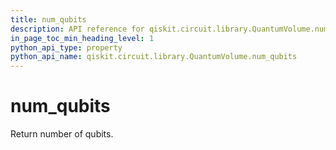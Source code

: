 ```yaml
---
title: num_qubits
description: API reference for qiskit.circuit.library.QuantumVolume.num_qubits
in_page_toc_min_heading_level: 1
python_api_type: property
python_api_name: qiskit.circuit.library.QuantumVolume.num_qubits
---
```


# num\_qubits

Return number of qubits.

